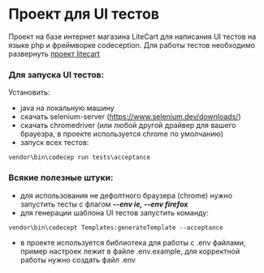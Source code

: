 # Проект для UI тестов
Проект на базе интернет магазина LiteCart для написания UI тестов на языке php и фреймворке codeception.
Для работы тестов необходимо развернуть [проект litecart](https://github.com/litecart/litecart)

### Для запуска UI тестов:

Установить:
- java на локальную машину
- скачать selenium-server (https://www.selenium.dev/downloads/)
- скачать chromedriver (или любой другой драйвер для вашего брауезра, в проекте используется chrome по умолчанию)
- запуск всех тестов:
```
vendor\bin\codecep run tests\acceptance
```

### Всякие полезные штуки:

- для использования не дефолтного браузера (chrome) нужно запустить тесты с флагом ***--env ie, --env firefox***
- для генерации шаблона UI тестов запустить команду:
 ```
vendor\bin\codecept Templates:generateTemplate --acceptance
```
- в проекте используется библиотека для работы с .env файлами, пример настроек лежит в файле .env.example,
для корректной работы нужно создать файл .env